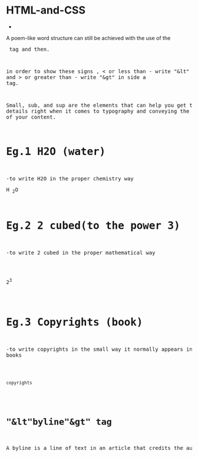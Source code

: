 # HTML-and-CSS
-
A poem-like word structure can still be achieved with the use of the <pre> tag and then.

in order to show these signs , < or less than - write "&lt" ; and > or greater than - write "&gt" in side a <code></code> tag.

Small, sub, and sup are the elements that can help you get the details right when it comes to typography and conveying the full meaning of your content.

# Eg.1 H2O (water)
  -to write H2O in the proper chemistry way
    <p>H <sub>2</sub>O</p>

# Eg.2 2 cubed(to the power 3)
   -to write 2 cubed in the proper mathematical way
   <p>2<sup>3</sup></p>

# Eg.3 Copyrights (book)
   -to write copyrights in the small way it normally appears in books
   <p><small>copyrights</small></p>

# <code>"&lt"byline"&gt" tag </code>
A byline is a line of text in an article that credits the author
